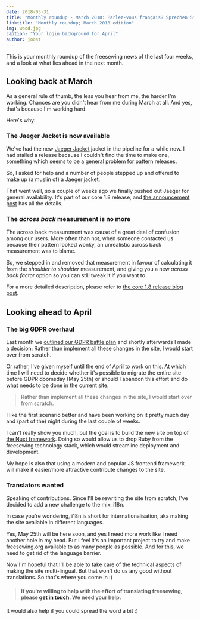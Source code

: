 ```yaml
---
date: 2018-03-31
title: "Monthly roundup - March 2018: Parlez-vous français? Sprechen Sie Deutsch? ¿Hablas español? 你會說中文嗎？"
linktitle: "Monthly roundup; March 2018 edition"
img: wood.jpg
caption: "Your login background for April"
author: joost
---
```


This is your monthly roundup of the freesewing news of the last four weeks, and a look at what lies ahead in the next month.

## Looking back at March

As a general rule of thumb, the less you hear from me, the harder I'm working. Chances are you didn't hear from me during March at all. And yes, that's because I'm working hard.

Here's why:

### The Jaeger Jacket is now available

We've had the new [Jaeger Jacket](/patterns/jaeger) jacket in the pipeline for a while now. I had stalled a release because I couldn't find the time to make one, something which seems to be a general problem for pattern releases.

So, I asked for help and a number of people stepped up and offered to make up (a muslin of) a Jaeger jacket.

That went well, so a couple of weeks ago we finally pushed out Jaeger for general availability. It's part of our core 1.8 release, and [the announcement post](/blog/core-1.8-jaeger-across-back/) has all the details.

### The *across back* measurement is no more

The across back measurement was cause of a great deal of confusion among our users. More often than not, when someone contacted us because their pattern looked wonky, an unrealistic across back measurement was to blame.

So, we stepped in and removed that measurement in favour of calculating it from the *shoulder to shoulder* measurement, and giving you a new *across back factor* option so you can still tweak it if you want to.

For a more detailed description, please refer to [the core 1.8 release blog post](/blog/core-1.8-jaeger-across-back/).

## Looking ahead to April

### The big GDPR overhaul

Last month we [outlined our GDPR battle plan](/blog/gdpr-plan/) and shortly afterwards I made a decision: Rather than implement all these changes in the site, I would start over from scratch.

Or rather, I've given myself until the end of April to work on this. At which time I will need to decide whether it's possible to migrate the entire site before GDPR doomsday (May 25th) or should I abandon this effort and do what needs to be done in the current site.

> Rather than implement all these changes in the site, I would start over from scratch.

I like the first scenario better and have been working on it pretty much day and (part of the) night during the last couple of weeks.

I can't really show you much, but the goal is to build the new site on top of [the Nuxt framework](https://nuxtjs.org/). Doing so would allow us to drop Ruby from the freesewing technology stack, which would streamline deployment and development.

My hope is also that using a modern and popular JS frontend framework will make it easier/more attractive contribute changes to the site.

### Translators wanted

Speaking of contributions. Since I'll be rewriting the site from scratch, I've decided to add a new challenge to the mix: i18n.

In case you're wondering, i18n is short for internationalisation, aka making the site available in different languages.

Yes, May 25th will be here soon, and yes I need more work like I need another hole in my head. But I feel it's an important project to try and make freesewing.org available to as many people as possible. And for this, we need to get rid of the language barrier.

Now I'm hopeful that I'll be able to take care of the technical aspects of making the site multi-lingual. But that won't do us any good without translations. So that's where you come in :)

> #### If you're willing to help with the effort of translating freesewing, please [get in touch](/contact). We need your help.

It would also help if you could spread the word a bit :)